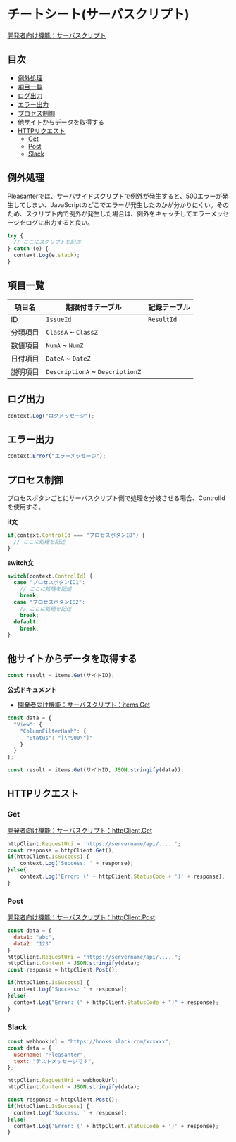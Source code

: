 # チートシート(サーバスクリプト)

[開発者向け機能：サーバスクリプト](https://pleasanter.org/ja/manual/server-script)

## 目次

- [例外処理](#例外処理)
- [項目一覧](#項目一覧)
- [ログ出力](#ログ出力)
- [エラー出力](#エラー出力)
- [プロセス制御](#プロセス制御)
- [他サイトからデータを取得する](#他サイトからデータを取得する)
- [HTTPリクエスト](#httpリクエスト)
  - [Get](#get)
  - [Post](#post)
  - [Slack](#slack)

## 例外処理

Pleasanterでは、サーバサイドスクリプトで例外が発生すると、500エラーが発生してしまい、JavaScriptのどこでエラーが発生したのかが分かりにくい。そのため、スクリプト内で例外が発生した場合は、例外をキャッチしてエラーメッセージをログに出力すると良い。

```javascript
try {
  // ここにスクリプトを記述
} catch (e) {
  context.Log(e.stack);
}
```

## 項目一覧

| 項目名 | 期限付きテーブル | 記録テーブル |
| -- | -- | -- |
| ID | `IssueId` | `ResultId` |
| 分類項目 | `ClassA` ~ `ClassZ` |
| 数値項目 | `NumA` ~ `NumZ` |
| 日付項目 | `DateA` ~ `DateZ` |
| 説明項目 | `DescriptionA` ~ `DescriptionZ` |

## ログ出力

```javascript 
context.Log("ログメッセージ");
```

## エラー出力

```javascript
context.Error("エラーメッセージ");
```

## プロセス制御

プロセスボタンごとにサーバスクリプト側で処理を分岐させる場合、ControlIdを使用する。

**if文**

```javascript
if(context.ControlId === "プロセスボタンID") {
  // ここに処理を記述
}
```

**switch文**

```javascript
switch(context.ControlId) {
  case "プロセスボタンID1":
    // ここに処理を記述
    break;
  case "プロセスボタンID2":
    // ここに処理を記述
    break;
  default:
    break;
}
```

## 他サイトからデータを取得する

```javascript
const result = items.Get(サイトID);
```

**公式ドキュメント**

- [開発者向け機能：サーバスクリプト：items.Get](https://pleasanter.org/ja/manual/server-script-items-get)

```javascript
const data = {
  "View": {
    "ColumnFilterHash": {
      "Status": "[\"900\"]"
    }
  }
};

const result = items.Get(サイトID, JSON.stringify(data));
```

## HTTPリクエスト

### Get

[開発者向け機能：サーバスクリプト：httpClient.Get](https://pleasanter.org/ja/manual/server-script-http-client-get)

```javascript
httpClient.RequestUri = 'https://servername/api/.....';
const response = httpClient.Get();
if(httpClient.IsSuccess) {
    context.Log('Success: ' + response);
}else{
    context.Log('Error: (' + httpClient.StatusCode + ')' + response);
}
```

### Post

[開発者向け機能：サーバスクリプト：httpClient.Post](https://pleasanter.org/ja/manual/server-script-http-client-post)

```javascript
const data = {
  data1: "abc",
  data2: "123"
}
httpClient.RequestUri = "https://servername/api/.....";
httpClient.Content = JSON.stringify(data);
const response = httpClient.Post();

if(httpClient.IsSuccess) {
  context.Log("Success: " + response);
}else{
  context.Log("Error: (" + httpClient.StatusCode + ")" + response);
}
```

### Slack

```javascript
const webhookUrl = "https://hooks.slack.com/xxxxxx";
const data = {
  username: "Pleasanter",
  text: "テストメッセージです",
};

httpClient.RequestUri = webhookUrl;
httpClient.Content = JSON.stringify(data);

const response = httpClient.Post();
if(httpClient.IsSuccess) {
  context.Log('Success: ' + response);
}else{
  context.Log('Error: (' + httpClient.StatusCode + ')' + response);
}
```
